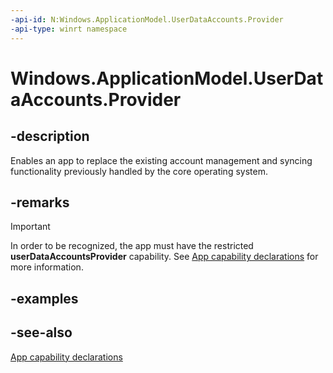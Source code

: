 ```yaml
---
-api-id: N:Windows.ApplicationModel.UserDataAccounts.Provider
-api-type: winrt namespace
---
```


# Windows.ApplicationModel.UserDataAccounts.Provider

## -description
Enables an app to replace the existing account management and syncing functionality previously handled by the core operating system.

## -remarks
> [!IMPORTANT]
> In order to be recognized, the app must have the restricted **userDataAccountsProvider** capability. See [App capability declarations](/windows/uwp/packaging/app-capability-declarations) for more information.

## -examples

## -see-also
[App capability declarations](/windows/uwp/packaging/app-capability-declarations)
